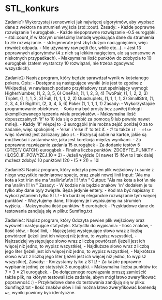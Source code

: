 # STL_konkurs

Zadanie1: Wykorzystaj (sensownie) jak najwięcej algorytmów, aby wypisać dane z wektora na strumień wyjścia (std::cout).
  Zasady:
	- Każde poprawne rozwiązanie 1 eurogąbek.
	- Każde niepoprawne rozwiązanie -0.5 eurogąbki.
	- std::count_if w którym umieścimy lambdę wypisująca dane do strumienia to złe rozwiązanie.
	- std::generate jest zbyt dużym naciągnięciem, więc również odpada.
	- Nie używamy raw pętli (for, while etc...).
	- Jest 13 poprawnych algorytmów (4 z nich są lekkim nagięciem, ale są sensowne w niekotnych przypadkach).
	- Maksymalna ilość punktów do zdobycia to 10 eurogąbek (zatem wystarczy 10 rozwiązań, nie trzeba zgadywać wszystkich).


Zadanie2: Napisz program, który będzie sprawdzał wynik w kościanego pokera.
  Opis:
    - Dostępne są następujące wyniki (nie jest to zgodne z Wikipedią), w nawiasach podano przykładowy rzut spełniający wymogi:
	HigherNumber, (1, 2, 3, 5, 6)
	OnePair, (1, 1, 2, 3, 4)
	TwoPair, (1, 1, 2, 2, 3)
	Triplet, (1, 1, 1, 2, 3)
	Full, (1, 1, 1, 2, 2)
	Quadruplets, (1, 1, 1, 1, 2)
	SmallStrit, (1, 2, 3, 4, 5)
	BigStrit, (2, 3, 4, 5, 6)
	Poker (1, 1, 1, 1, 1)
  Zasady:
	- Wykorzystajcie programowanie obiektowe.
	- Koda ma być prosty bez zawiłej ifologi i skomplikowanego łączenia wielu predykatów.
	- Maksymalna ilość dopuszczalnych 'if' to 10 (da się o zrobić za pomocą 9 lub pewnie nawet mniej).
	- Każdy 'if' więcej to -2 eurogąbki (nie można zejść poniżej 0 za to zadanie, więc spokojnie).
	- 'else' i 'else if' to też if.
	- :? to także `if - else` więc również jest zaliczany jako `if`.
	- Rozrysuj sobie na kartce, jakie są możliwości i zastanów sie, jaka jest korelacja między wynikami.
	- Za poprawne rozwiązanie zadania 15 eurogąbek
	- Za dodanie testów 5 (GTEST/ CATCH) eurogąbek
	- Finalna liczba punktów: ZDOBYTE_PUNKTY - (ILOŚĆ_IF_POWYŻEJ_10 * 2)
	- Jeżeli wyjdzie Ci nawet 15 ifów to i tak dalej możesz zdobyć 10 punktów! (20 - (5 * 2)) = 10!


Zadanie3: Napisz program, który odczyta pewien plik wejściowy i usunie z niego wszystkie nadmiarowe spacje, oraz znaki nowej linii
  Input:
	"Ala ma kota a kot \n\n nie ma \nali\n\n\n\n !!! \n\n "
  Output:
	"Ala ma kota a kot \n nie ma \nali\n !!! \n "
  Zasady:
  	- W kodzie nie będzie znaków '\n' dodałem je tu tylko aby dane były zwięzłe. Będa jedynie entery.
	- Kod ma być napisany z wykorzystaniem tylko STL!
	- Im bardziej eleganckie rozwiązanie tym więcej punktów!
	- Wczytujemy dane, filtrujemy je i wypisujemy na strumień wyjścia.
	- Maksymalna ilość punktów: 5 eurobąbek
	- Przykładowe dane do testowania zandjują się w pliku: Sumfing.txt


Zadanie4: Napisz program, który Odczyta pewien plik wejściowy oraz wyświetli następujące statystyki.
  Statystki do wypisania:
	- Ilość znaków,
	- Ilość słów,
	- Ilość linii,
	- Najczęściej występujące słowo wraz z liczbą powtórzeń (jeżeli jest ich więcej niż jedno, to wypisz wszystkie),
	- Najrzadziej występujące słowo wraz z liczbą powtórzeń (jeżeli jest ich więcej niż jedno, to wypisz wszystkie),
	- Najdłuższe słowo wraz z liczbą jego liter (jeżeli jest ich więcej niż jedno, to wypisz wszystkie),
	- Najkrótsze słowo wraz z liczbą jego liter (jeżeli jest ich więcej niż jedno, to wypisz wszystkie),
  Zasady:
	- Korzystamy tylko z STL!
	- Za każde poprawne wypisanie jednej ze statystyk 3 eurogąbki.
	- Maksymalna liczba punktów to: 7 * 3 = 21 eurogąbek.
	- Do dołączonego rozwiązania proszę zamieścić także plik, na którym testowaliście zadanie, abym mógł łatwo zweryfikować poprawność :)
	- Przykładowe dane do testowania zandjują się w pliku: Sumfing2.txt
	- Ilość znaków słów i linii można łatwo zweryfikować komendą `wc`, wyniki powinny być identyczne.
